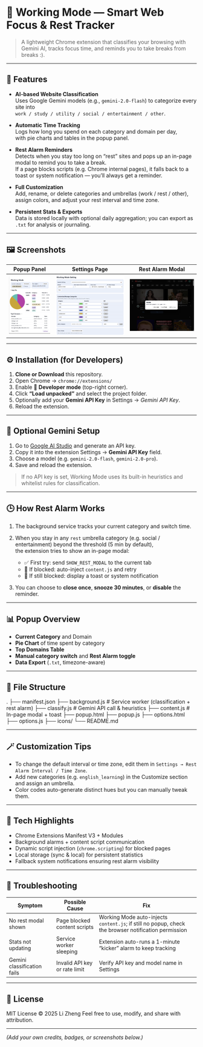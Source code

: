 # 🧠 Working Mode — Smart Web Focus & Rest Tracker

> A lightweight Chrome extension that classifies your browsing with Gemini AI, tracks focus time, and reminds you to take breaks from breaks :).

---

## 🌟 Features

- **AI-based Website Classification**  
  Uses Google Gemini models (e.g., `gemini-2.0-flash`) to categorize every site into  
  `work / study / utility / social / entertainment / other`.

- **Automatic Time Tracking**  
  Logs how long you spend on each category and domain per day,  
  with pie charts and tables in the popup panel.

- **Rest Alarm Reminders**  
  Detects when you stay too long on “rest” sites and pops up an in-page modal to remind you to take a break.  
  If a page blocks scripts (e.g. Chrome internal pages), it falls back to a toast or system notification — you’ll always get a reminder.

- **Full Customization**  
  Add, rename, or delete categories and umbrellas (work / rest / other),  
  assign colors, and adjust your rest interval and time zone.

- **Persistent Stats & Exports**  
  Data is stored locally with optional daily aggregation; you can export as `.txt` for analysis or journaling.

---

## 🖼️ Screenshots

| Popup Panel | Settings Page | Rest Alarm Modal |
|--------------|---------------|------------------|
| ![popup](icons/popup.png) | ![settings](icons/setting.png) | ![rest](icons/rest_alarm.png) |


---

## ⚙️ Installation (for Developers)

1. **Clone or Download** this repository.  
2. Open Chrome → `chrome://extensions/`  
3. Enable 🧩 **Developer mode** (top-right corner).  
4. Click **“Load unpacked”** and select the project folder.  
5. Optionally add your **Gemini API Key** in Settings → *Gemini API Key*.  
6. Reload the extension.

---

## 🔑 Optional Gemini Setup

1. Go to [Google AI Studio](https://makersuite.google.com/app/apikey) and generate an API key.  
2. Copy it into the extension Settings → **Gemini API Key** field.  
3. Choose a model (e.g. `gemini-2.0-flash`, `gemini-2.0-pro`).  
4. Save and reload the extension.

> If no API key is set, Working Mode uses its built-in heuristics and whitelist rules for classification.

---

## 🕒 How Rest Alarm Works

1. The background service tracks your current category and switch time.  
2. When you stay in any `rest` umbrella category (e.g. social / entertainment) beyond the threshold (5 min by default),  
   the extension tries to show an in-page modal:  

   - ✅ First try: send `SHOW_REST_MODAL` to the current tab  
   - 🔄 If blocked: auto-inject `content.js` and retry  
   - 💬 If still blocked: display a toast or system notification

3. You can choose to **close once**, **snooze 30 minutes**, or **disable** the reminder.

---

## 📊 Popup Overview

- **Current Category** and Domain  
- **Pie Chart** of time spent by category  
- **Top Domains Table**  
- **Manual category switch** and **Rest Alarm toggle**  
- **Data Export** (`.txt`, timezone-aware)

---

## 🧩 File Structure

.
├── manifest.json
├── background.js        # Service worker (classification + rest alarm)
├── classify.js          # Gemini API call & heuristics
├── content.js           # In-page modal + toast
├── popup.html
├── popup.js
├── options.html
├── options.js
├── icons/
└── README.md



---

## 🪄 Customization Tips

- To change the default interval or time zone, edit them in `Settings → Rest Alarm Interval / Time Zone`.  
- Add new categories (e.g. `english_learning`) in the Customize section and assign an umbrella.  
- Color codes auto-generate distinct hues but you can manually tweak them.

---

## 🧠 Tech Highlights

- Chrome Extensions Manifest V3 + Modules  
- Background alarms + content script communication  
- Dynamic script injection (`chrome.scripting`) for blocked pages  
- Local storage (sync & local) for persistent statistics  
- Fallback system notifications ensuring rest alarm visibility

---

## 🧩 Troubleshooting

| Symptom | Possible Cause | Fix |
|----------|----------------|-----|
| No rest modal shown | Page blocked content scripts | Working Mode auto-injects `content.js`; if still no popup, check the browser notification permission |
| Stats not updating | Service worker sleeping | Extension auto-runs a 1-minute “kicker” alarm to keep tracking |
| Gemini classification fails | Invalid API key or rate limit | Verify API key and model name in Settings |

---

## 📄 License

MIT License © 2025 Li Zheng
Feel free to use, modify, and share with attribution.

---

*(Add your own credits, badges, or screenshots below.)*

